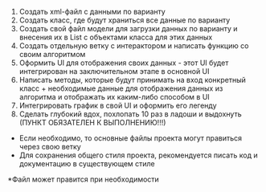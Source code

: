 1. Создать xml-файл с данными по варианту
2. Создать класс, где будут храниться все данные по варианту
3. Создать свой файл модели для загрузки данных по варианту и внесения их в List с объектами класса для этих данных
4. Создать отдельную ветку с интерактором и написать функцию со своим алгоритмом
5. Оформить UI для отображения своих данных - этот UI будет интегрирован на заключительном этапе в основной UI
6. Написать методы, которые будут принимать на вход конкретный класс + необходимые данные для отображения данных из алгоритма
и отображать их каким-либо способом в UI
7. Интегрировать график в свой UI и оформить его легенду
8. Сделать глубокий вдох, похлопать 10 раз в ладоши и выдохнуть (ПУНКТ ОБЯЗАТЕЛЕН К ВЫПОЛНЕНИЮ!!!)

- Если необходимо, то основные файлы проекта могут правиться через свою ветку
- Для сохранения общего стиля проекта, рекомендуется писать код и документацию в существующем стиле

*Файл может правится при необходимости
